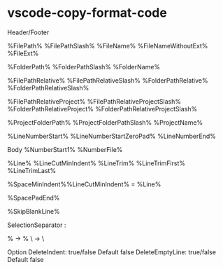 # vscode-copy-format-code

Header/Footer

  %FilePath%
  %FilePathSlash%
  %FileName%
  %FileNameWithoutExt%
  %FileExt%

  %FolderPath%
  %FolderPathSlash%
  %FolderName%

  %FilePathRelative%
  %FilePathRelativeSlash%
  %FolderPathRelative%
  %FolderPathRelativeSlash%

  %FilePathRelativeProject%
  %FilePathRelativeProjectSlash%
  %FolderPathRelativeProject%
  %FolderPathRelativeProjectSlash%
  
  %ProjectFolderPath%
  %ProjectFolderPathSlash%
  %ProjectName%

  %LineNumberStart%
  %LineNumberStartZeroPad%
  %LineNumberEnd%

Body
  %NumberStart1%
  %NumberFile%

  %Line%
  %LineCutMinIndent%
  %LineTrim%
  %LineTrimFirst%
  %LineTrimLast%

  %SpaceMinIndent%%LineCutMinIndent%
    = %Line%

  %SpacePadEnd%

  %SkipBlankLine%

SelectionSeparator
  :



\% -> %
\\ -> \

Option
  DeleteIndent: true/false    Default false
  DeleteEmptyLine: true/false Default false


